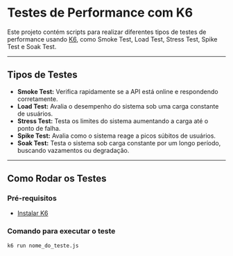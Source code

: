 # Testes de Performance com K6

Este projeto contém scripts para realizar diferentes tipos de testes de performance usando [K6](https://k6.io/), como Smoke Test, Load Test, Stress Test, Spike Test e Soak Test.

---

## Tipos de Testes

- **Smoke Test:** Verifica rapidamente se a API está online e respondendo corretamente.
- **Load Test:** Avalia o desempenho do sistema sob uma carga constante de usuários.
- **Stress Test:** Testa os limites do sistema aumentando a carga até o ponto de falha.
- **Spike Test:** Avalia como o sistema reage a picos súbitos de usuários.
- **Soak Test:** Testa o sistema sob carga constante por um longo período, buscando vazamentos ou degradação.

---

## Como Rodar os Testes

### Pré-requisitos

- [Instalar K6](https://k6.io/docs/getting-started/installation)

### Comando para executar o teste

```bash
k6 run nome_do_teste.js
